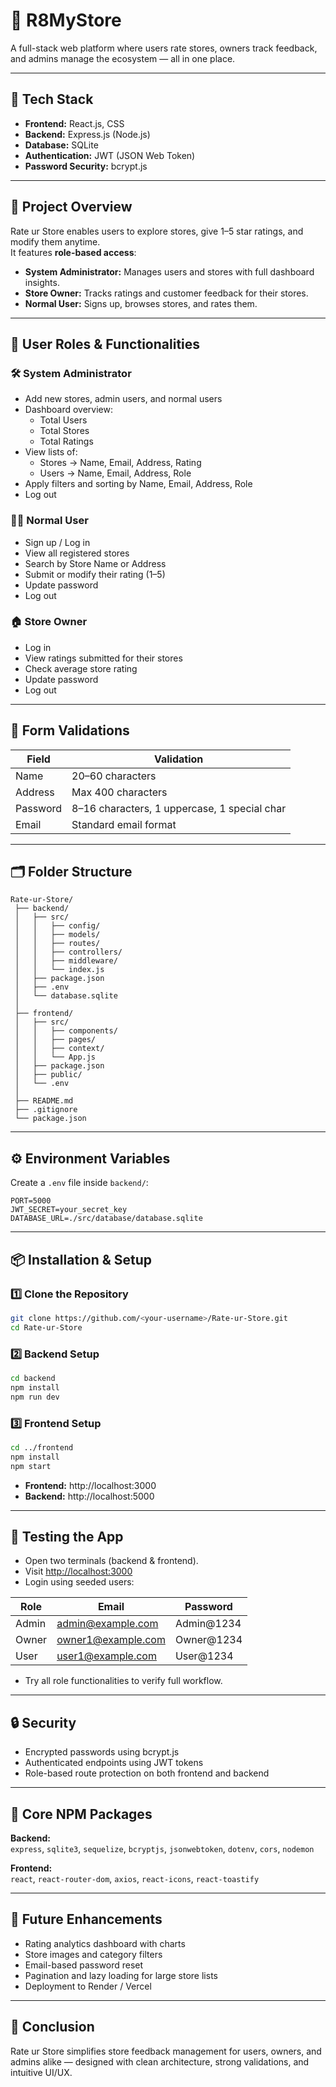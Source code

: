 # 🏪 R8MyStore

A full-stack web platform where users rate stores, owners track feedback, and admins manage the ecosystem — all in one place.

---

## 🚀 Tech Stack

- **Frontend:** React.js, CSS
- **Backend:** Express.js (Node.js)
- **Database:** SQLite
- **Authentication:** JWT (JSON Web Token)
- **Password Security:** bcrypt.js

---

## 🧩 Project Overview

Rate ur Store enables users to explore stores, give 1–5 star ratings, and modify them anytime.  
It features **role-based access**:

- **System Administrator:** Manages users and stores with full dashboard insights.
- **Store Owner:** Tracks ratings and customer feedback for their stores.
- **Normal User:** Signs up, browses stores, and rates them.

---

## 👥 User Roles & Functionalities

### 🛠 System Administrator
- Add new stores, admin users, and normal users
- Dashboard overview:
  - Total Users
  - Total Stores
  - Total Ratings
- View lists of:
  - Stores → Name, Email, Address, Rating
  - Users → Name, Email, Address, Role
- Apply filters and sorting by Name, Email, Address, Role
- Log out

### 🙋‍♂️ Normal User
- Sign up / Log in
- View all registered stores
- Search by Store Name or Address
- Submit or modify their rating (1–5)
- Update password
- Log out

### 🏠 Store Owner
- Log in
- View ratings submitted for their stores
- Check average store rating
- Update password
- Log out

---

## 🧾 Form Validations

| Field    | Validation                                 |
|----------|--------------------------------------------|
| Name     | 20–60 characters                           |
| Address  | Max 400 characters                         |
| Password | 8–16 characters, 1 uppercase, 1 special char |
| Email    | Standard email format                      |

---

## 🗂️ Folder Structure

```
Rate-ur-Store/
 ├── backend/
 │   ├── src/
 │   │   ├── config/
 │   │   ├── models/
 │   │   ├── routes/
 │   │   ├── controllers/
 │   │   ├── middleware/
 │   │   └── index.js
 │   ├── package.json
 │   ├── .env
 │   └── database.sqlite
 │
 ├── frontend/
 │   ├── src/
 │   │   ├── components/
 │   │   ├── pages/
 │   │   ├── context/
 │   │   └── App.js
 │   ├── package.json
 │   ├── public/
 │   └── .env
 │
 ├── README.md
 ├── .gitignore
 └── package.json
```

---

## ⚙️ Environment Variables

Create a `.env` file inside `backend/`:

```
PORT=5000
JWT_SECRET=your_secret_key
DATABASE_URL=./src/database/database.sqlite
```

---

## 📦 Installation & Setup

### 1️⃣ Clone the Repository

```bash
git clone https://github.com/<your-username>/Rate-ur-Store.git
cd Rate-ur-Store
```

### 2️⃣ Backend Setup

```bash
cd backend
npm install
npm run dev
```

### 3️⃣ Frontend Setup

```bash
cd ../frontend
npm install
npm start
```

- **Frontend:** http://localhost:3000
- **Backend:** http://localhost:5000

---

## 🧪 Testing the App

- Open two terminals (backend & frontend).
- Visit [http://localhost:3000](http://localhost:3000)
- Login using seeded users:

| Role  | Email                | Password      |
|-------|----------------------|--------------|
| Admin | admin@example.com    | Admin@1234   |
| Owner | owner1@example.com   | Owner@1234   |
| User  | user1@example.com    | User@1234    |

- Try all role functionalities to verify full workflow.

---

## 🔒 Security

- Encrypted passwords using bcrypt.js
- Authenticated endpoints using JWT tokens
- Role-based route protection on both frontend and backend

---

## 🧰 Core NPM Packages

**Backend:**  
`express`, `sqlite3`, `sequelize`, `bcryptjs`, `jsonwebtoken`, `dotenv`, `cors`, `nodemon`

**Frontend:**  
`react`, `react-router-dom`, `axios`, `react-icons`, `react-toastify`

---

## 🧠 Future Enhancements

- Rating analytics dashboard with charts
- Store images and category filters
- Email-based password reset
- Pagination and lazy loading for large store lists
- Deployment to Render / Vercel

---

## 🏁 Conclusion

Rate ur Store simplifies store feedback management for users, owners, and admins alike — designed with clean architecture, strong validations, and intuitive UI/UX.

